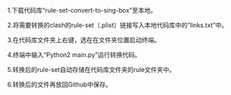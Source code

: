 1.下载代码库“rule-set-convert-to-sing-box”至本地。

2.将需要转换的clash的rule-set（.plist）链接写入本地代码库中的“links.txt”中。

3.在代码库文件夹上右键，选在在文件夹位置启动终端。

4.终端中输入“Python2 main.py”运行转换代码。

5.转换后的rule-set自动存储在代码库文件夹的rule文件夹中。

6.转换后的文件再放回Github中保存。
